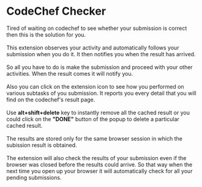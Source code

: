 # CodeChef Checker
Tired of waiting on codechef to see whether your submission is correct then this is the solution for you.<br><br>
This extension observes your activity and automatically follows your submission when you do it. It then notifies you when the
result has arrived.<br><br>
So all you have to do is make the submission and proceed with your other activities. When the result comes it will notify you.<br><br>
Also you can click on the extension icon to see how you performed on various subtasks of you submission. It reports you every 
detail that you will find on the codechef's result page.<br><br>
Use <b>alt+shift+delete</b> key to instantly remove all the cached result or you could click on the <b>"DONE"</b> button of the popup to 
delete a particular cached result. <br><br>
The results are stored only for the same browser session in which  the subission result is obtained.<br><br>
The extension will also check the results of your submission even if the browser was closed before the results could arrive. 
So that way when the next time you open up your browser it will automatically check for all your pending submissions.
